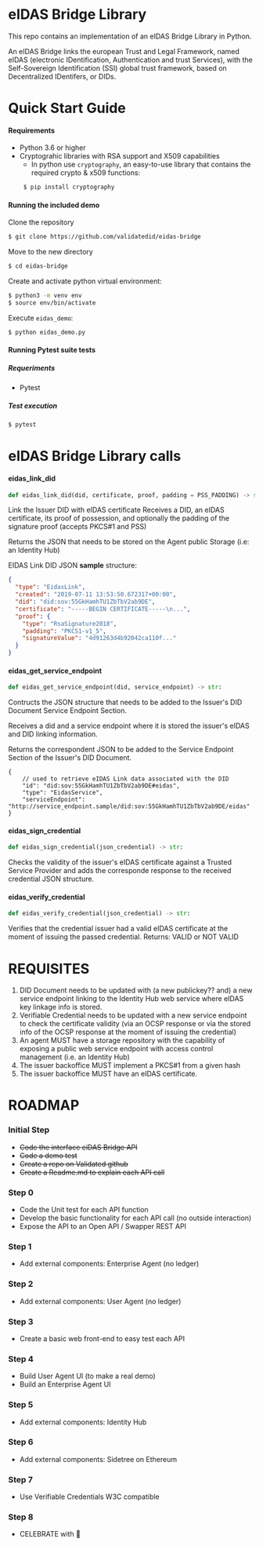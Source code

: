 eIDAS Bridge Library
====================

This repo contains an implementation of an eIDAS Bridge Library in Python.

An eIDAS Bridge links the european Trust and Legal Framework, named eIDAS (electronic IDentification, Authentication and trust Services), with the Self-Sovereign Identification (SSI) global trust framework, based on Decentralized IDentifers, or DIDs.

Quick Start Guide
=================

#### Requirements

- Python 3.6 or higher
- Cryptograhic libraries with RSA support and X509 capabilities
  - In python use `cryptography`, an easy-to-use library that contains the required crypto & x509 functions:
   ```sh
    $ pip install cryptography
    ```

#### Running the included demo

Clone the repository
```sh
$ git clone https://github.com/validatedid/eidas-bridge
```

Move to the new directory
```sh
$ cd eidas-bridge
```

Create and activate python virtual environment:
```sh
$ python3 -m venv env
$ source env/bin/activate
```

Execute `eidas_demo`:
```sh
$ python eidas_demo.py
```

#### Running Pytest suite tests

##### Requeriments
- Pytest

##### Test execution

```sh
$ pytest
```

eIDAS Bridge Library calls
==========================

#### eidas_link_did
```python
def eidas_link_did(did, certificate, proof, padding = PSS_PADDING) -> str:
```
Link the Issuer DID with eIDAS certificate
Receives a DID, an eIDAS certificate, its proof of possession, and 
optionally the padding of the signature proof (accepts PKCS#1 and PSS)

Returns the JSON that needs to be stored on the Agent public Storage
(i.e: an Identity Hub)

EIDAS Link DID JSON **sample** structure:
```json
{
  "type": "EidasLink",
  "created": "2019-07-11 13:53:50.672317+00:00",
  "did": "did:sov:55GkHamhTU1ZbTbV2ab9DE",
  "certificate": "-----BEGIN CERTIFICATE-----\n...",
  "proof": {
    "type": "RsaSignature2018",
    "padding": "PKCS1-v1_5",
    "signatureValue": "4d91263d4b92042ca110f..."
  }
}
```

#### eidas_get_service_endpoint
```python
def eidas_get_service_endpoint(did, service_endpoint) -> str:
```
Contructs the JSON structure that needs to be added to the Issuer's DID Document Service Endpoint Section.

Receives a did and a service endpoint where it is stored the issuer's eIDAS and DID linking information.

Returns the correspondent JSON to be added to the Service Endpoint Section of the Issuer's DID Document.

```json_
{
    // used to retrieve eIDAS Link data associated with the DID
    "id": "did:sov:55GkHamhTU1ZbTbV2ab9DE#eidas",
    "type": "EidasService",
    "serviceEndpoint": "http://service_endpoint.sample/did:sov:55GkHamhTU1ZbTbV2ab9DE/eidas"
}
```


#### eidas_sign_credential
```python
def eidas_sign_credential(json_credential) -> str:
```
Checks the validity of the issuer's eIDAS certificate against a Trusted Service Provider and adds the corresponde response to the received credential JSON structure.

#### eidas_verify_credential
```python
def eidas_verify_credential(json_credential) -> str:
```
Verifies that the credential issuer had a valid eIDAS certificate at the moment of issuing the passed credential.
Returns: VALID or NOT VALID

REQUISITES
==========

1. DID Document needs to be updated with (a new publickey?? and) a new service endpoint linking to the Identity Hub web service where eIDAS key linkage info is stored.
2. Verifiable Credential needs to be updated with a new service endpoint to check the certificate validity (via an OCSP response or via the stored info of the OCSP response at the moment of issuing the credential)
3. An agent MUST have a storage repository with the capability of exposing a public web service endpoint with access control management (i.e. an Identity Hub)
4. The issuer backoffice MUST implement a PKCS#1 from a given hash
5. The issuer backoffice MUST have an eIDAS certificate.

ROADMAP
=======

### Initial Step
- ~~Code the interface eiDAS Bridge API~~
- ~~Code a demo test~~
- ~~Create a repo on Validated github~~
- ~~Create a Readme.md to explain each API call~~

### Step 0
- Code the Unit test for each API function
- Develop the basic functionality for each API call (no outside interaction)
- Expose the API to an Open API / Swapper REST API

### Step 1
- Add external components: Enterprise Agent (no ledger)

### Step 2
- Add external components: User Agent (no ledger)

### Step 3
- Create a basic web front-end to easy test each API

### Step 4
- Build User Agent UI (to make a real demo)
- Build an Enterprise Agent UI

### Step 5
- Add external components:  Identity Hub

### Step 6
- Add external components:  Sidetree on Ethereum

### Step 7
- Use Verifiable Credentials W3C compatible

### Step 8
- CELEBRATE with :beers:

